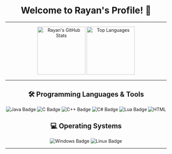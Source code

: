 <h1 align="center">Welcome to Rayan's Profile! 👋</h1>

---

<div align="center">
  <img src="https://github-readme-stats.vercel.app/api?username=rayankombargi&show_icons=true&theme=radical" alt="Rayan's GitHub Stats" height="150" />
  <img src="https://github-readme-stats.vercel.app/api/top-langs/?username=rayankombargi&layout=compact&theme=radical" alt="Top Languages" height="150" />
</div>

---

<h2 align="center">🛠️ Programming Languages & Tools</h2>

<div align="center">
  <img src="https://img.shields.io/badge/Java-ED8B00?style=for-the-badge&logo=java&logoColor=white" alt="Java Badge" />
  <img src="https://img.shields.io/badge/C-A8B9CC?style=for-the-badge&logo=c&logoColor=white" alt="C Badge" />
  <img src="https://img.shields.io/badge/C++-00599C?style=for-the-badge&logo=cplusplus&logoColor=white" alt="C++ Badge" />
  <img src="https://img.shields.io/badge/C%23-239120?style=for-the-badge&logo=csharp&logoColor=white" alt="C# Badge" />
  <img src="https://img.shields.io/badge/Lua-2C2D72?style=for-the-badge&logo=lua&logoColor=white" alt="Lua Badge" />
  <img src="https://img.shields.io/badge/HTML-5-orange" alt="HTML">
</div>



<h2 align="center">💻 Operating Systems</h2>

<div align="center">
  <img src="https://img.shields.io/badge/Windows-0078D6?style=for-the-badge&logo=windows&logoColor=white" alt="Windows Badge" />
  <img src="https://img.shields.io/badge/Linux-FCC624?style=for-the-badge&logo=linux&logoColor=black" alt="Linux Badge" />
</div>

---
